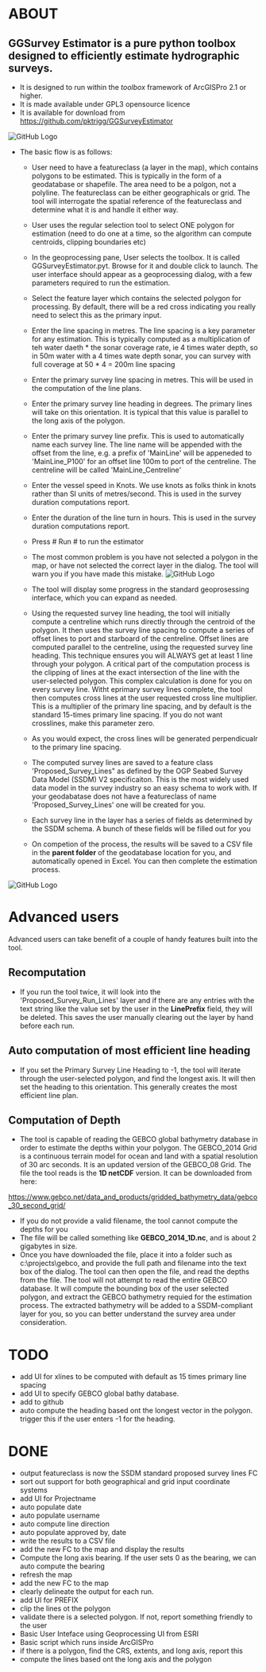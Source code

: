 # ABOUT
## GGSurvey Estimator is a pure python toolbox designed to efficiently estimate hydrographic surveys.
* It is designed to run within the *toolbox* framework of ArcGISPro 2.1 or higher.
* It is made available under GPL3 opensource licence
* It is available for download from https://github.com/pktrigg/GGSurveyEstimator

![GitHub Logo](/images/GGSurveyEstimator3.png)


* The basic flow is as follows:
  * User need to have a featureclass (a layer in the map), which contains polygons to be estimated.  This is typically in the form of a geodatabase or shapefile.  The area need to be a polgon, not a polyline.  The featureclass can be either geographicals or grid.  The tool will interrogate the spatial reference of the featureclass and determine what it is and handle it either way.
  * User uses the regular selection tool to select ONE polygon for estimation (need to do one at a time, so the algorithm can compute centroids, clipping boundaries etc)
  * In the geoprocessing pane, User selects the toolbox.  It is called GGSurveyEstimator.pyt.  Browse for it and double click to launch. The user interface should appear as a geoprocessing dialog, with a few parameters required to run the estimation.
  * Select the feature layer which contains the selected polygon for processing. By default, there will be a red cross indicating you really need to select this as the primary input.
  * Enter the line spacing in metres.  The line spacing is a key parameter for any estimation.  This is typically computed as a multiplication of teh water daeth * the sonar coverage rate, ie 4 times water depth, so in 50m water with a 4 times wate depth sonar, you can survey with full coverage at 50 * 4 = 200m line spacing
  * Enter the primary survey line spacing in metres. This will be used in the computation of the line plans.
  * Enter the primary survey line heading in degrees.  The primary lines will take on this orientation.  It is typical that this value is parallel to the long axis of the polygon.
  * Enter the primary survey line prefix.  This is used to automatically name each survey line.  The line name will be appended with the offset from the line, e.g. a prefix of 'MainLine' will be appeneded to 'MainLine_P100' for an offset line 100m to port of the centreline.  The centreline will be called 'MainLine_Centreline'
  * Enter the vessel speed in Knots. We use knots as folks think in knots rather than SI units of metres/second.  This is used in the survey duration computations report.
  * Enter the duration of the line turn in hours.  This is used in the survey duration computations report.
  * Press # Run # to run the estimator
  * The most common problem is you have not selected a polygon in the map, or have not selected the correct layer in the dialog.  The tool will warn you if you have made this mistake.
  ![GitHub Logo](/images/GGSurveyEstimator1.png)

  * The tool will display some progress in the standard geoprosessing interface, which you can expand as needed.
  * Using the requested survey line heading, the tool will initially compute a centreline which runs directly through the centroid of the polygon.  It then uses the survey line spacing to compute a series of offset lines to port and starboard of the centreline.  Offset lines are computed parallel to the centreline, using the requested survey line heading. This technique ensures you will ALWAYS get at least 1 line through your polygon. A critical part of the computation process is the clipping of lines at the exact intersection of the line with the user-selected polygon.  This complex calculation is done for you on every survey line.
  Witht eprimary survey lines complete, the tool then computes cross lines at the user requested cross line multiplier.  This is a multiplier of the primary line spacing, and by default is the standard 15-times primary line spacing.  If you do not want crosslines, make this parameter zero.
  * As you would expect, the cross lines will be generated perpendicualr to the primary line spacing.
  * The computed survey lines are saved to a feature class 'Proposed_Survey_Lines" as defined by the OGP Seabed Survey Data Model (SSDM) V2 specificaiton.  This is the most widely used data model in the survey industry so an easy schema to work with.  If your geodabatase does not have a featureclass of name 'Proposed_Survey_Lines' one will be created for you.
  * Each survey line in the layer has a series of fields as determined by the SSDM schema.  A bunch of these fields will be filled out for you
  * On competion of the process, the results will be saved to a CSV file in the **parent folder** of the geodatabase location for you, and automatically opened in Excel. You can then complete the estimation process.

![GitHub Logo](/images/GGSurveyEstimator2.png)


# Advanced users
Advanced users can take benefit of a couple of handy features built into the tool.
## Recomputation
* If you run the tool twice, it will look into the 'Proposed_Survey_Run_Lines' layer and if there are any entries with the text string like the value set by the user in the **LinePrefix** field, they will be deleted.  This saves the user manually clearing out the layer by hand before each run.
## Auto computation of most efficient line heading
* If you set the Primary Survey Line Heading to -1, the tool will iterate through the user-selected polygon, and find the longest axis.  It will then set the heading to this orientation.  This generally creates the most efficient line plan.
## Computation of Depth
* The tool is capable of reading the GEBCO global bathymetry database in order to estimate the depths within your polygon.  The GEBCO_2014 Grid is a continuous terrain model for ocean and land with a spatial resolution of 30 arc seconds. It is an updated version of the GEBCO_08 Grid. The file the tool reads is the **1D netCDF** version. It can be downloaded from here:

https://www.gebco.net/data_and_products/gridded_bathymetry_data/gebco_30_second_grid/

* If you do not provide a valid filename, the tool cannot compute the depths for you
* The file will be called something like **GEBCO_2014_1D.nc**, and is about 2 gigabytes in size.
* Once you have downloaded the file, place it into a folder such as c:\projects\gebco, and provide the full path and filename into the text box of the dialog.  The tool can then open the file, and read the depths from the file.
The tool will not attempt to read the entire GEBCO database.  It will compute the bounding box of the user selected polygon, and extract the GEBCO bathymetry requied for the estimation process.  The extracted bathymetry will be added to a SSDM-compliant layer for you, so you can better understand the survey area under consideration.




# TODO #
* add UI for xlines to be computed with default as 15 times primary line spacing
* add UI to specify GEBCO global bathy database.
* add to github
* auto compute the heading based ont the longest vector in the polygon. trigger this if the user enters -1 for the heading.

# DONE
* output featureclass is now the SSDM standard proposed survey lines FC
* sort out support for both geographical and grid input coordinate systems
* add UI for Projectname
* auto populate date
* auto populate username
* auto compute line direction
* auto populate approved by, date
* write the results to a CSV file
* add the new FC to the map and display the results
* Compute the long axis bearing.  If the user sets 0 as the bearing, we can auto compute the bearing
* refresh the map
* add the new FC to the map
* clearly delineate the output for each run.
* add UI for PREFIX
* clip the lines ot the polygon
* validate there is a selected polygon.  If not, report something friendly to the user
* Basic User Inteface using Geoprocessing UI from ESRI
* Basic script which runs inside ArcGISPro
* if there is a polygon, find the CRS, extents, and long axis, report this
* compute the lines based ont the long axis and the polygon
